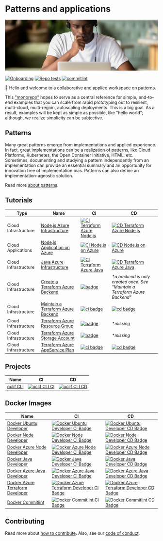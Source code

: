 # Patterns and applications

![tutorials-banner](./media/tutorial-banner.png)

[![Onboarding][badge-onboarding]][devops-onboarding] [![Repo tests][badge-repo]][devops-repo] [![commitlint][badge-commitlint]][devops-commitlint]

👋 Hello and welcome to a collaborative and applied workspace on patterns.

This ["monorepo"][monorepo] hopes to serve as a central reference for simple, end-to-end examples that you can scale from rapid prototyping out to resilient, multi-cloud, multi-region, autoscaling deployments. This is a big goal. As a result, examples will be kept as simple as possible, like "hello world"; although, we realize simplicity can be subjective.

## Patterns

Many great patterns emerge from implementations and applied experience. In fact, great implementations can be a realization of patterns, like Cloud Platforms, Kubernetes, the Open Container Initiative, HTML, etc. Sometimes, documenting and studying a pattern independently from an implementation can provide an essential summary and an opportunity for innovation free of implementation bias. Patterns can also define an implementation-agnostic solution.

Read more [about patterns][patterns].

## Tutorials

| Type                 | Name                                                                          | CI                                                                                                             | CD                                                                                                             |
| -------------------- | ----------------------------------------------------------------------------- | -------------------------------------------------------------------------------------------------------------- | -------------------------------------------------------------------------------------------------------------- |
| Cloud Infrastructure | [Node.js Azure Infrastructure][tutorials-node-azure]                          | [![CI Terraform Azure Node.js][badge-tutorials-node-azure-infrastructure-ci]][tutorials-node-azure]            | [![CD Terraform Azure Node.js][badge-tutorials-node-azure-infrastructure-cd]][tutorials-node-azure]            |
| Cloud Applications   | [Node.js Application on Azure][tutorials-node-azure]                          | [![CI Node.js on Azure][badge-tutorials-node-azure-app-ci]][tutorials-node-azure]                              | [![CD Node.js on Azure][badge-tutorials-node-azure-app-cd]][tutorials-node-azure]                              |
| Cloud Infrastructure | [Java Azure Infrastructure][tutorials-java-azure]                             | [![CI Terraform Azure Java][badge-tutorials-java-azure-infrastructure-ci]][tutorials-java-azure]               | [![CD Terraform Azure Java][badge-tutorials-java-azure-infrastructure-cd]][tutorials-java-azure]               |
| Cloud Infrastructure | [Create a Terraform Azure Backend][tutorials-terraform-azure-backend]         | [![badge][badge-tutorials-terraform-azure-backend-create]][tutorials-terraform-azure-backend]                  | _\*a backend is only created once. See "Maintain a Terraform Azure Backend"_                                   |
| Cloud Infrastructure | [Maintain a Terraform Azure Backend][tutorials-terraform-azure-backend]       | [![ci badge][badge-tutorials-terraform-azure-backend-maintain-ci]][tutorials-terraform-azure-backend]          | [![cd badge][badge-tutorials-terraform-azure-backend-maintain-cd]][tutorials-terraform-azure-backend]          |
| Cloud Infrastructure | [Terraform Azure Resource Group][tutorials-terraform-azure-rg]                | [![badge][badge-tutorials-terraform-azure-rg]][tutorials-terraform-azure-rg]                                   | _\*missing_                                                                                                    |
| Cloud Infrastructure | [Terraform Azure Storage Account][tutorials-terraform-azure-storage-account]  | [![badge][badge-tutorials-terraform-azure-storage-account]][tutorials-terraform-azure-storage-account]         | _\*missing_                                                                                                    |
| Cloud Infrastructure | [Terraform Azure AppService Plan][tutorials-terraform-azure-app-service-plan] | [![ci badge][badge-tutorials-terraform-azure-app-service-plan-ci]][tutorials-terraform-azure-app-service-plan] | [![cd badge][badge-tutorials-terraform-azure-app-service-plan-cd]][tutorials-terraform-azure-app-service-plan] |

## Projects

| Name                   | CI                                                        | CD                                                        |
| ---------------------- | --------------------------------------------------------- | --------------------------------------------------------- |
| [oclif CLI][oclif-cli] | [![oclif CLI CI][oclif-cli-ci-workflow-badge]][oclif-cli] | [![oclif CLI CD][oclif-cli-cd-workflow-badge]][oclif-cli] |

## Docker Images

| Name                                                    | CI                                                                                                         | CD                                                                                                         |
| ------------------------------------------------------- | ---------------------------------------------------------------------------------------------------------- | ---------------------------------------------------------------------------------------------------------- |
| [Docker Ubuntu Developer][docker-ubuntu]                | [![Docker Ubuntu Developer CI Badge][docker-ubuntu-ci-workflow-badge]][docker-ubuntu]                      | [![Docker Ubuntu Developer CD Badge][docker-ubuntu-cd-workflow-badge]][docker-ubuntu]                      |
| [Docker Node Developer][docker-node]                    | [![Docker Node Developer CI Badge][docker-node-ci-workflow-badge]][docker-node]                            | [![Docker Node Developer CD Badge][docker-node-cd-workflow-badge]][docker-node]                            |
| [Docker Azure Node Developer][docker-az-node]           | [![Docker Azure Node Developer CI Badge][docker-az-node-ci-workflow-badge]][docker-az-node]                | [![Docker Azure Node Developer CD Badge][docker-az-node-cd-workflow-badge]][docker-az-node]                |
| [Docker Java Developer][docker-java]                    | [![Docker Java Developer CI Badge][docker-java-ci-workflow-badge]][docker-java]                            | [![Docker Java Developer CD Badge][docker-java-cd-workflow-badge]][docker-java]                            |
| [Docker Azure Java Developer][docker-az-java]           | [![Docker Azure Java Developer CI Badge][docker-az-java-ci-workflow-badge]][docker-az-java]                | [![Docker Azure Java Developer CD Badge][docker-az-java-cd-workflow-badge]][docker-az-java]                |
| [Docker Azure Terraform Developer][docker-az-terraform] | [![Docker Azure Terraform Developer CI Badge][docker-az-terraform-ci-workflow-badge]][docker-az-terraform] | [![Docker Azure Terraform Developer CD Badge][docker-az-terraform-cd-workflow-badge]][docker-az-terraform] |
| [Docker Commitlint][docker-commitlint]                  | [![Docker Commitlint CI Badge][docker-commitlint-ci-workflow-badge]][docker-commitlint]                    | [![Docker Commitlint CD Badge][docker-commitlint-cd-workflow-badge]][docker-commitlint]                    |

## Contributing

Read more about [how to contribute][contributing]. Also, see our [code of conduct][code-of-conduct].

[contributing]: ./docs/CONTRIBUTING.md
[code-of-conduct]: ./docs/CODE_OF_CONDUCT.md
[patterns]: ./docs/patterns/#readme
[monorepo]: https://en.wikipedia.org/wiki/Monorepo
[badge-onboarding]: https://github.com/ourchitecture/panda/workflows/onboarding/badge.svg
[devops-onboarding]: https://github.com/ourchitecture/panda/actions?query=workflow%3AOnboarding
[badge-repo]: https://github.com/ourchitecture/panda/workflows/repo-test/badge.svg
[devops-repo]: https://github.com/ourchitecture/panda/actions?query=workflow%3A%22Repo+tests%22
[badge-commitlint]: https://github.com/ourchitecture/panda/workflows/commitlint/badge.svg
[devops-commitlint]: https://github.com/ourchitecture/panda/actions?query=workflow%3Acommitlint
[tutorials-terraform-azure-backend]: ./src/tutorials/terraform/azure/backend/#readme
[badge-tutorials-terraform-azure-backend-create]: https://github.com/ourchitecture/panda/workflows/tutorials-terraform-azure-backend-create/badge.svg
[badge-tutorials-terraform-azure-backend-maintain-ci]: https://github.com/ourchitecture/panda/workflows/tutorials-terraform-azure-backend-maintain_ci/badge.svg
[badge-tutorials-terraform-azure-backend-maintain-cd]: https://github.com/ourchitecture/panda/workflows/tutorials-terraform-azure-backend-maintain_cd/badge.svg
[tutorials-terraform-azure-rg]: ./src/tutorials/terraform/azure/resource-group/#readme
[badge-tutorials-terraform-azure-rg]: https://github.com/ourchitecture/panda/workflows/tutorials-terraform-azure-resource_group/badge.svg
[tutorials-terraform-azure-app-service-plan]: ./src/tutorials/terraform/azure/app-service-plan/#readme
[badge-tutorials-terraform-azure-app-service-plan-ci]: https://github.com/ourchitecture/panda/workflows/tutorials-terraform-azure-app_service_plan_ci/badge.svg
[badge-tutorials-terraform-azure-app-service-plan-cd]: https://github.com/ourchitecture/panda/workflows/tutorials-terraform-azure-app_service_plan_cd/badge.svg
[tutorials-terraform-azure-storage-account]: ./src/tutorials/terraform/azure/storage-account/#readme
[badge-tutorials-terraform-azure-storage-account]: https://github.com/ourchitecture/panda/workflows/tutorials-terraform-azure-storage_account/badge.svg
[tutorials-node-azure]: ./src/tutorials/node/azure/#readme
[badge-tutorials-node-azure-app-ci]: https://github.com/ourchitecture/panda/workflows/tutorials_node-azure_app_ci/badge.svg
[badge-tutorials-node-azure-app-cd]: https://github.com/ourchitecture/panda/workflows/tutorials_node-azure_app_cd/badge.svg
[badge-tutorials-node-azure-infrastructure-ci]: https://github.com/ourchitecture/panda/workflows/tutorials_node-azure_infra_ci/badge.svg
[badge-tutorials-node-azure-infrastructure-cd]: https://github.com/ourchitecture/panda/workflows/tutorials_node-azure_infra_cd/badge.svg
[tutorials-java-azure]: ./src/tutorials/java/azure/#readme
[badge-tutorials-java-azure-app-ci]: https://github.com/ourchitecture/panda/workflows/tutorials_java-azure_app_ci/badge.svg
[badge-tutorials-java-azure-app-cd]: https://github.com/ourchitecture/panda/workflows/tutorials_java-azure_app_cd/badge.svg
[badge-tutorials-java-azure-infrastructure-ci]: https://github.com/ourchitecture/panda/workflows/tutorials_java-azure_infra_ci/badge.svg
[badge-tutorials-java-azure-infrastructure-cd]: https://github.com/ourchitecture/panda/workflows/tutorials_java-azure_infra_cd/badge.svg
[oclif-cli-ci-workflow-badge]: https://github.com/ourchitecture/panda/workflows/cli-node-oclif_ci/badge.svg
[oclif-cli-cd-workflow-badge]: https://github.com/ourchitecture/panda/workflows/cli-node-oclif_cd/badge.svg
[oclif-cli]: ./src/cli/node/oclif/#readme
[docker-ubuntu-ci-workflow-badge]: https://github.com/ourchitecture/panda/workflows/docker-devops-ubuntu_ci/badge.svg
[docker-ubuntu-cd-workflow-badge]: https://github.com/ourchitecture/panda/workflows/docker-devops-ubuntu_cd/badge.svg
[docker-ubuntu]: ./src/docker/devops/ubuntu/#readme
[docker-node]: ./src/docker/devops/node/#readme
[docker-node-ci-workflow-badge]: https://github.com/ourchitecture/panda/workflows/docker-devops-node_ci/badge.svg
[docker-node-cd-workflow-badge]: https://github.com/ourchitecture/panda/workflows/docker-devops-node_cd/badge.svg
[docker-az-node]: ./src/docker/devops/az-node/#readme
[docker-az-node-ci-workflow-badge]: https://github.com/ourchitecture/panda/workflows/docker-devops-az-node_ci/badge.svg
[docker-az-node-cd-workflow-badge]: https://github.com/ourchitecture/panda/workflows/docker-devops-az-node_cd/badge.svg
[docker-java]: ./src/docker/devops/java/#readme
[docker-java-ci-workflow-badge]: https://github.com/ourchitecture/panda/workflows/docker-devops-java_ci/badge.svg
[docker-java-cd-workflow-badge]: https://github.com/ourchitecture/panda/workflows/docker-devops-java_cd/badge.svg
[docker-az-java]: ./src/docker/devops/az-java/#readme
[docker-az-java-ci-workflow-badge]: https://github.com/ourchitecture/panda/workflows/docker-devops-az-java_ci/badge.svg
[docker-az-java-cd-workflow-badge]: https://github.com/ourchitecture/panda/workflows/docker-devops-az-java_cd/badge.svg
[docker-az-terraform-ci-workflow-badge]: https://github.com/ourchitecture/panda/workflows/docker-devops-az-terraform_ci/badge.svg
[docker-az-terraform-cd-workflow-badge]: https://github.com/ourchitecture/panda/workflows/docker-devops-az-terraform_cd/badge.svg
[docker-az-terraform]: ./src/docker/devops/az-terraform/#readme
[docker-commitlint-ci-workflow-badge]: https://github.com/ourchitecture/panda/workflows/docker-devops-commitlint_ci/badge.svg
[docker-commitlint-cd-workflow-badge]: https://github.com/ourchitecture/panda/workflows/docker-devops-commitlint_cd/badge.svg
[docker-commitlint]: ./src/docker/devops/commitlint/#readme
